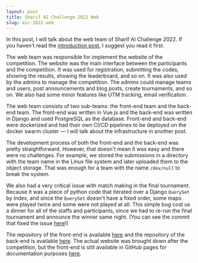 ```yaml
---
layout: post
title: Sharif AI Challenge 2022 Web
slug: aic-2022-web
---
```


In this post, I will talk about the web team of Sharif AI Challenge 2022. If you haven't read the [introduction post](./2023-07-30-aic-2022-introduction.md), I suggest you read it first.

The web team was responsible for implement the website of the competition. The website was the main interface between the participants and the competition. It was used for registration, submitting the codes, showing the results, showing the leaderboard, and so on. It was also used by the admins to manage the competition. The admins could manage teams and users, post announcements and blog posts, create tournaments, and so on. We also had some minor features like UTM tracking, email verification. 

The web team consists of two sub-teams: the front-end team and the back-end team. The front-end was written in Vue.js and the back-end was written in Django and used PostgreSQL as the database. Front-end and back-end were dockerized and had their own CI/CD pipelines to be deployed on the docker swarm cluster — I will talk about the infrastructure in another post.

The development process of both the front-end and the back-end was pretty straightforward. However, that doesn't mean it was easy and there were no challenges. For example, we stored the submissions in a directory with the team name in the Linux file system and later uploaded them to the object storage. That was enough for a team with the name `/dev/null` to break the system.

We also had a very critical issue with match making in the final tournament. Because it was a piece of python code that iterated over a Django `QuerySet` by index, and since the `QuerySet` doesn't have a fixed order, some maps were played twice and some were not played at all. This simple bug cost us a dinner for all of the staffs and participants, since we had to re-run the final tournament and announce the winner same night. (You can see the commit that fixed the issue [here](https://github.com/SharifAIChallenge/AIC22-Backend/commit/8e940fbeda6eed5274d1bab563f7ea8a12899210)!)

The repository of the front-end is available [here](https://github.com/SharifAIChallenge/AIC22-Frontend) and the repository of the back-end is available [here](https://github.com/SharifAIChallenge/AIC22-Backend). The actual website was brought down after the competition, but the front-end is still available in GitHub pages for documentation purposes [here](https://sharifaichallenge.github.io/AIC22-Frontend).